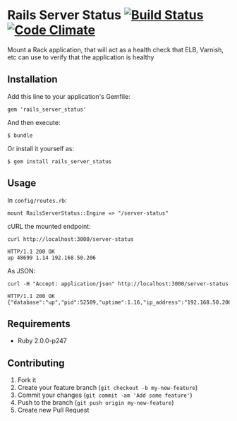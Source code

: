 # Rails Server Status [![Build Status](https://travis-ci.org/shopkeep/rails_server_status.png?branch=master)](https://travis-ci.org/shopkeep/rails_server_status) [![Code Climate](https://codeclimate.com/github/shopkeep/rails_server_status/badges/gpa.svg)](https://codeclimate.com/github/shopkeep/rails_server_status)

Mount a Rack application, that will act as a health check that ELB, Varnish, etc can use to verify that the application is healthy

## Installation

Add this line to your application's Gemfile:

    gem 'rails_server_status'

And then execute:

    $ bundle

Or install it yourself as:

    $ gem install rails_server_status

## Usage

In `config/routes.rb`:

    mount RailsServerStatus::Engine => "/server-status"

cURL the mounted endpoint:

    curl http://localhost:3000/server-status

    HTTP/1.1 200 OK
    up 48699 1.14 192.168.50.206

As JSON:

    curl -H "Accept: application/json" http://localhost:3000/server-status

    HTTP/1.1 200 OK
    {"database":"up","pid":52509,"uptime":1.16,"ip_address":"192.168.50.206"}

## Requirements

* Ruby 2.0.0-p247

## Contributing

1. Fork it
2. Create your feature branch (`git checkout -b my-new-feature`)
3. Commit your changes (`git commit -am 'Add some feature'`)
4. Push to the branch (`git push origin my-new-feature`)
5. Create new Pull Request
